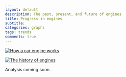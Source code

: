 ```yaml
---
layout: default
description: The past, present, and future of engines
title: Progress in engines
subtitle: 
categories: graphs
tags: trends
comments: true
---
```




[![How a car engine works]({{site.url}}/img/engine.gif)](http://animagraffs.com/how-a-car-engine-works/)

[![The history of engines]({{site.url}}/img/prime-movers-of-globalization.png)](http://www.vaclavsmil.com/prime-movers-of-globalization-the-history-and-impact-of-diesel-engines-and-gas-turbines-2/)

Analysis coming soon.
